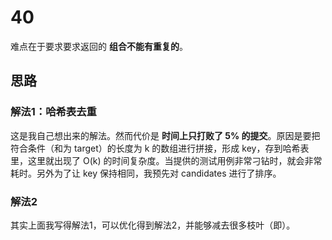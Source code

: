 
# 40

难点在于要求要求返回的 **组合不能有重复的**。

## 思路

### 解法1：哈希表去重

这是我自己想出来的解法。然而代价是 **时间上只打败了 5% 的提交**。原因是要把符合条件（和为 target）的长度为 k 的数组进行拼接，形成 key，存到哈希表里，这里就出现了 O(k) 的时间复杂度。当提供的测试用例非常刁钻时，就会非常耗时。另外为了让 key 保持相同，我预先对 candidates 进行了排序。

### 解法2

其实上面我写得解法1，可以优化得到解法2，并能够减去很多枝叶（即）。